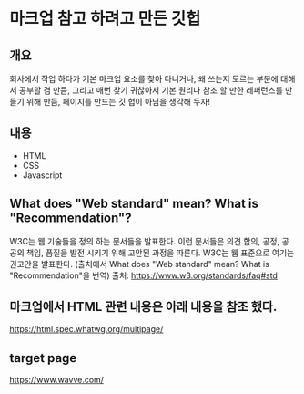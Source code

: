 # 마크업 참고 하려고 만든 깃헙

## 개요

회사에서 작업 하다가 기본 마크업 요소를 찾아 다니거나,
왜 쓰는지 모르는 부분에 대해서 공부할 겸 만듬,
그리고 매번 찾기 귀찮아서 기본 원리나 참조 할 만한 레퍼런스를 만들기 위해 만듬,
페이지를 만드는 깃 헙이 아님을 생각해 두자!

## 내용

- HTML
- CSS
- Javascript

## What does "Web standard" mean? What is "Recommendation"?

W3C는 웹 기술들을 정의 하는 문서들을 발표한다. 이런 문서들은 의견 합의, 공정, 공공의 책임, 품질을 발전 시키기 위해 고안된 과정을 따른다. W3C는 웹 표준으로 여기는 권고안을 발표한다.
(출처에서 What does "Web standard" mean? What is "Recommendation"을 번역)
출처: https://www.w3.org/standards/faq#std

## 마크업에서 HTML 관련 내용은 아래 내용을 참조 했다.

https://html.spec.whatwg.org/multipage/

## target page

https://www.wavve.com/
